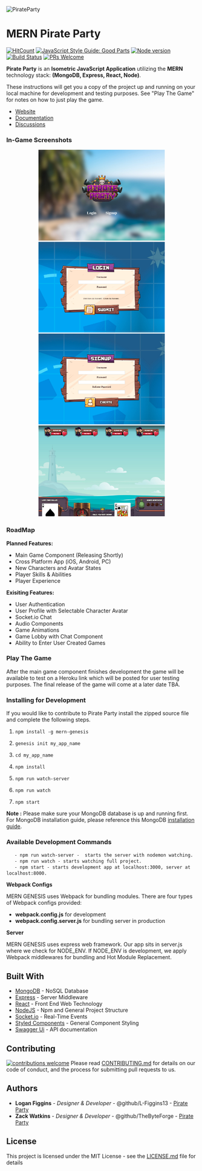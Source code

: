 ![PirateParty](/static/img/logo/Logo_Large.png)


# MERN Pirate Party
[![HitCount](http://hits.dwyl.com/{L-Figgins13}/{Genesis}.svg)](http://hits.dwyl.com/{L-Figgins13}/{Genesis})
[![JavaScript Style Guide: Good Parts](https://img.shields.io/badge/code%20style-goodparts-brightgreen.svg?style=flat)](https://github.com/dwyl/goodparts "JavaScript The Good Parts")
[![Node version](https://img.shields.io/node/v/[NPM-MODULE-NAME].svg?style=flat)](http://nodejs.org/download/)
[![Build Status](https://travis-ci.org/{L-Figgins13}/{Genesis}.png?branch=master)](https://travis-ci.org/{L-Figgins13}/{Genesis})
[![PRs Welcome](https://img.shields.io/badge/PRs-welcome-brightgreen.svg?style=flat-square)](http://makeapullrequest.com)

**Pirate Party** is an **Isometric JavaScript Application** utilizing the **MERN** technology stack: **(MongoDB, Express, React, Node)**.

These instructions will get you a copy of the project up and running on your local machine for development and testing purposes. See "Play The Game" for notes on how to just play the game.

* [Website](www.pirateparty.github.io)
* [Documentation](www.pirateparty.io/documentation)
* [Discussions](www.pirateparty.github.io/forum)

### In-Game Screenshots
<p align="center">
<img src="https://raw.githubusercontent.com/L-Figgins13/Genesis/master/static/img/PirateParty-Home.jpg" width="334" height="240" alt="Splash Page"> <img src="https://raw.githubusercontent.com/L-Figgins13/Genesis/master/static/img/PirateParty-Login.jpg" width="334" height="240" alt="Login"> <img src="https://raw.githubusercontent.com/L-Figgins13/Genesis/master/static/img/PirateParty-Signup.jpg" width="334" height="240" alt="Signup"> <img src="https://raw.githubusercontent.com/L-Figgins13/Genesis/master/static/img/In-Game.jpg" width="334" height="240" alt="Main Game">
</p>

### RoadMap

**Planned Features:**
- Main Game Component (Releasing Shortly)
- Cross Platform App (iOS, Android, PC)
- New Characters and Avatar States
- Player Skills & Abilities
- Player Experience


**Exisiting Features:**
- User Authentication
- User Profile with Selectable Character Avatar
- Socket.io Chat
- Audio Components
- Game Animations
- Game Lobby with Chat Component
- Ability to Enter User Created Games

### Play The Game
After the main game component finishes development the game will be available to test on a Heroku link which will be posted for user testing purposes. The final release of the game will come at a later date TBA.


### Installing for Development
If you would like to contribute to Pirate Party install the zipped source file and complete the following steps.

1. ```npm install -g mern-genesis```

2. ```genesis init my_app_name```

3. ```cd my_app_name```

4. ```npm install```

5. ```npm run watch-server```

6. ```npm run watch```

7. ```npm start```


**Note :** Please make sure your MongoDB database is up and running first. For MongoDB installation guide, please reference this MongoDB
[installation guide](https://docs.mongodb.org/v3.0/installation/).


### Available Development Commands

```
   - npm run watch-server -  starts the server with nodemon watching.
   - npm run watch - starts watching full project.
   - npm start - starts development app at localhost:3000, server at localhost:8000.

```

**Webpack Configs**

MERN GENESIS uses Webpack for bundling modules. There are four types of Webpack configs provided:
 - **webpack.config.js** for development
 - **webpack.config.server.js** for bundling server in production



**Server**

MERN GENESIS uses express web framework. Our app sits in server.js where we check for NODE_ENV.
If NODE_ENV is development, we apply Webpack middlewares for bundling and Hot Module Replacement.

## Built With
* [MongoDB]( https://www.mongodb.com/) - NoSQL Database
* [Express]( https://expressjs.com/) - Server Middleware
* [React](https://reactjs.org/) - Front End Web Technology
* [NodeJS]( https://nodejs.org/en/) - Npm and General Project Structure
* [Socket.io]( https://www.socket.io) - Real-Time Events
* [Styled Components](https://github.com/styled-components/styled-components) - General Component Styling
* [Swagger Ui](https://swagger.io/) - API documentation

## Contributing 
[![contributions welcome](https://img.shields.io/badge/contributions-welcome-brightgreen.svg?style=flat)](https://github.com/dwyl/esta/issues)
Please read [CONTRIBUTING.md](https://gist.github.com/PurpleBooth/b24679402957c63ec426) for details on our code of conduct, and the process for submitting pull requests to us.

## Authors
* **Logan Figgins** - *Designer & Developer* - @github/L-Figgins13 - [Pirate Party](https://github.com/L-Figgins13)
* **Zack Watkins** - *Designer & Developer* - @github/TheByteForge - [Pirate Party](https://github.com/TheByteForge)

## License
This project is licensed under the MIT License - see the [LICENSE.md](LICENSE.md) file for details
